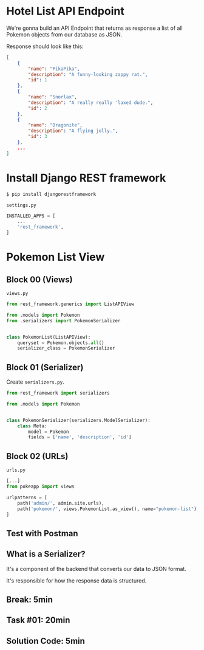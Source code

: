 # Hotel List API Endpoint

We're gonna build an API Endpoint that returns as response a list of all Pokemon objects from our database as JSON.

Response should look like this:

```json
[
    {
        "name": "PikaPika",
        "description": "A funny-looking zappy rat.",
        "id": 1
    },
    {
        "name": "Snorlax",
        "description": "A really really 'laxed dude.",
        "id": 2
    },
    {
        "name": "Dragonite",
        "description": "A flying jolly.",
        "id": 3
    },
    ...
]
```

# Install Django REST framework

```bash
$ pip install djangorestframework
```

`settings.py`

```python
INSTALLED_APPS = [
    ...
    'rest_framework',
]
```

# Pokemon List View

## Block 00 (Views)

`views.py`

```python
from rest_framework.generics import ListAPIView

from .models import Pokemon
from .serializers import PokemonSerializer


class PokemonList(ListAPIView):
	queryset = Pokemon.objects.all()
	serializer_class = PokemonSerializer
```

## Block 01 (Serializer)

Create `serializers.py`.

```python
from rest_framework import serializers

from .models import Pokemon


class PokemonSerializer(serializers.ModelSerializer):
	class Meta:
		model = Pokemon
		fields = ['name', 'description', 'id']
```

## Block 02 (URLs)

`urls.py`

```python
[...]
from pokeapp import views

urlpatterns = [
    path('admin/', admin.site.urls),
    path('pokemon/', views.PokemonList.as_view(), name="pokemon-list"),
]
```

## Test with Postman

## What is a Serializer?

It's a component of the backend that converts our data to JSON format.

It's responsible for how the response data is structured.

## Break: 5min

## Task #01: 20min

## Solution Code: 5min
